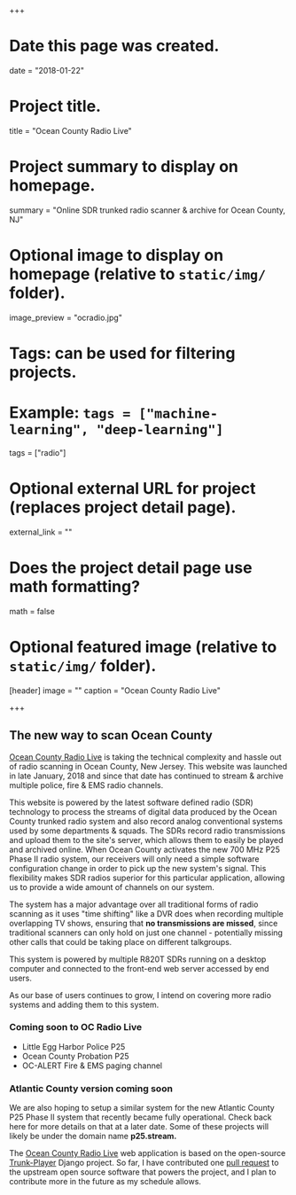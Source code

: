 +++
# Date this page was created.
date = "2018-01-22"

# Project title.
title = "Ocean County Radio Live"

# Project summary to display on homepage.
summary = "Online SDR trunked radio scanner & archive for Ocean County, NJ"

# Optional image to display on homepage (relative to `static/img/` folder).
image_preview = "ocradio.jpg"

# Tags: can be used for filtering projects.
# Example: `tags = ["machine-learning", "deep-learning"]`
tags = ["radio"]

# Optional external URL for project (replaces project detail page).
external_link = ""

# Does the project detail page use math formatting?
math = false

# Optional featured image (relative to `static/img/` folder).
[header]
image = ""
caption = "Ocean County Radio Live"

+++
## The new way to scan Ocean County

[Ocean County Radio Live](https://ocradio.live/) is taking the technical complexity and hassle out of radio scanning in Ocean County, New Jersey. This website was launched in late January, 2018 and since that date has continued to stream & archive multiple police, fire & EMS radio channels.

This website is powered by the latest software defined radio (SDR) technology to process the streams of digital data produced by the Ocean County trunked radio system and also record analog conventional systems used by some departments & squads. The SDRs record radio transmissions and upload them to the site's server, which allows them to easily be played and archived online. When Ocean County activates the new 700 MHz P25 Phase II radio system, our receivers will only need a simple software configuration change in order to pick up the new system's signal. This flexibility makes SDR radios superior for this particular application, allowing us to provide a wide amount of channels on our system.

The system has a major advantage over all traditional forms of radio scanning as it uses "time shifting" like a DVR does when recording multiple overlapping TV shows, ensuring that **no transmissions are missed**, since traditional scanners can only hold on just one channel - potentially missing other calls that could be taking place on different talkgroups.

This system is powered by multiple R820T SDRs running on a desktop computer and connected to the front-end web server accessed by end users.

As our base of users continues to grow, I intend on covering more radio systems and adding them to this system.

### Coming soon to OC Radio Live
- Little Egg Harbor Police P25
- Ocean County Probation P25
- OC-ALERT Fire & EMS paging channel

### Atlantic County version coming soon
We are also hoping to setup a similar system for the new Atlantic County P25 Phase II system that recently became fully operational. Check back here for more details on that at a later date. Some of these projects will likely be under the domain name **p25.stream.**

The [Ocean County Radio Live](https://ocradio.live/) web application is based on the open-source [Trunk-Player](https://github.com/ScanOC/trunk-player) Django project. So far, I have contributed one [pull request](https://github.com/ScanOC/trunk-player/commit/8dbc011c96bf19951bc9fa1fbf6c37d5e215dc4a) to the upstream open source software that powers the project, and I plan to contribute more in the future as my schedule allows.
